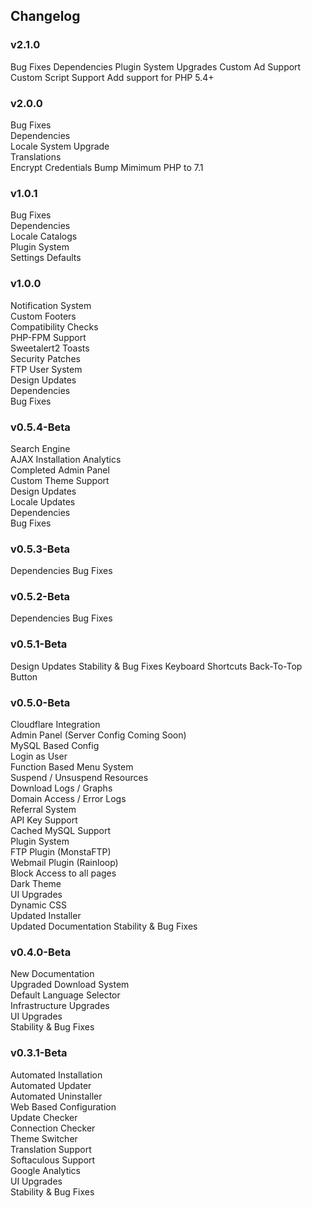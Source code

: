 ## Changelog

### v2.1.0

Bug Fixes
Dependencies
Plugin System Upgrades
Custom Ad Support
Custom Script Support
Add support for PHP 5.4+

### v2.0.0
Bug Fixes<br>
Dependencies<br>
Locale System Upgrade<br>
Translations<br>
Encrypt Credentials
Bump Mimimum PHP to 7.1

### v1.0.1
Bug Fixes<br>
Dependencies<br>
Locale Catalogs<br>
Plugin System<br>
Settings Defaults

### v1.0.0
Notification System<br>
Custom Footers<br>
Compatibility Checks<br>
PHP-FPM Support<br>
Sweetalert2 Toasts<br>
Security Patches<br>
FTP User System<br>
Design Updates<br>
Dependencies<br>
Bug Fixes<br>

### v0.5.4-Beta
Search Engine<br>
AJAX Installation Analytics<br>
Completed Admin Panel<br>
Custom Theme Support<br>
Design Updates<br>
Locale Updates<br>
Dependencies<br>
Bug Fixes<br>

### v0.5.3-Beta
Dependencies
Bug Fixes

### v0.5.2-Beta
Dependencies
Bug Fixes

### v0.5.1-Beta
Design Updates
Stability & Bug Fixes
Keyboard Shortcuts
Back-To-Top Button

### v0.5.0-Beta
Cloudflare Integration  
Admin Panel (Server Config Coming Soon)  
MySQL Based Config  
Login as User  
Function Based Menu System  
Suspend / Unsuspend Resources  
Download Logs / Graphs  
Domain Access / Error Logs  
Referral System  
API Key Support  
Cached MySQL Support  
Plugin System  
FTP Plugin (MonstaFTP)  
Webmail Plugin (Rainloop)  
Block Access to all pages  
Dark Theme  
UI Upgrades  
Dynamic CSS  
Updated Installer  
Updated Documentation
Stability & Bug Fixes  

### v0.4.0-Beta

New Documentation  
Upgraded Download System  
Default Language Selector  
Infrastructure Upgrades  
UI Upgrades  
Stability & Bug Fixes  

### v0.3.1-Beta

Automated Installation  
Automated Updater  
Automated Uninstaller  
Web Based Configuration  
Update Checker  
Connection Checker  
Theme Switcher  
Translation Support  
Softaculous Support  
Google Analytics  
UI Upgrades  
Stability & Bug Fixes  
